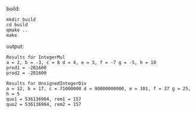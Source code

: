 build:

    mkdir build
    cd build
    qmake ..
    make

output:

    Results for IntegerMul
    a = 2, b = -3, c = 8 d = 4, e = 3, f = -7 g = -5, h = 10
    prod1 = -201600
    prod2 = -201600

    Results for UnsignedIntegerDiv
    a = 12, b = 17, c = 71000000 d = 90000000000, e = 101, f = 37 g = 25, h = 5
    quo1 = 536136904, rem1 = 157
    quo2 = 536136904, rem2 = 157
